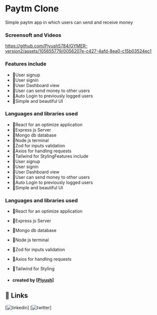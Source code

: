 
# Paytm Clone

Simple paytm app in which users can send and receive money 


### Screensoft and Videos
https://github.com/Piyush5784/GYMER-version2/assets/105655779/0056207e-c427-4afd-8ea0-c15b03524ec1

### Features include
- 🔹User signup
- 🔹User signin
- 🔹User Dashboard view
- 🔹User can send money to other users
- 🔹Auto Login to previously logged users
- 🔹Simple and beautiful UI

### Languages and libraries used
- 🔹React for an optimize application
- 🔹Express js Server
- 🔹Mongo db database
- 🔹Node js terminal
- 🔹Zod for inputs validation
- 🔹Axios for handling requests
- 🔹Tailwind for StylingFeatures include
- 🔹User signup
- 🔹User signin
- 🔹User Dashboard view
- 🔹User can send money to other users
- 🔹Auto Login to previously logged users
- 🔹Simple and beautiful UI

### Languages and libraries used
- 🔹React for an optimize application
- 🔹Express js Server
- 🔹Mongo db database
- 🔹Node js terminal
- 🔹Zod for inputs validation
- 🔹Axios for handling requests
- 🔹Tailwind for Styling

- #### created by [[Piyush](https://www.linkedin.com/in/piyush-kumar-jha-a29619239/)]

## 🔗 Links
[![linkedin](https://www.linkedin.com/in/piyush-kumar-jha-a29619239/)]
[![twitter](https://twitter.com/Piyush5784)]


